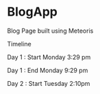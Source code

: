 # BlogApp
Blog Page built using Meteoris 

Timeline 

Day 1 : Start Monday 3:29 pm

Day 1 : End Monday 9:29 pm

Day 2 : Start Tuesday 2:10pm